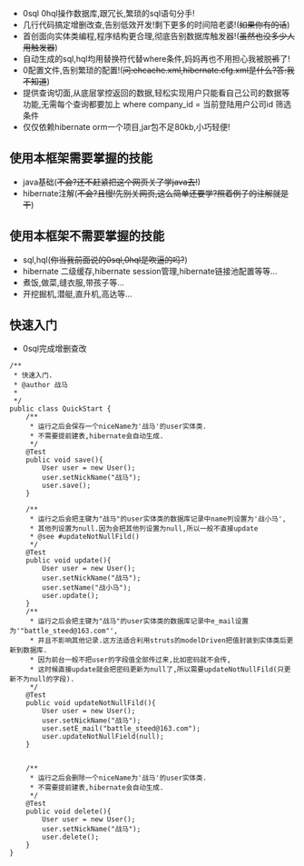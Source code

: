 
- 0sql 0hql操作数据库,跟冗长,繁琐的sql语句分手!
- 几行代码搞定增删改查,告别低效开发!剩下更多的时间陪老婆!(~~如果你有的话~~)
- 首创面向实体类编程,程序结构更合理,彻底告别数据库触发器!(~~虽然也没多少人用触发器~~)
- 自动生成的sql,hql均用替换符代替where条件,妈妈再也不用担心我被脱~~裤~~了!
- 0配置文件,告别繁琐的配置!(~~问:ehcache.xml,hibernate.cfg.xml是什么?答:我不知道~~)
- 提供查询切面,从底层掌控返回的数据,轻松实现用户只能看自己公司的数据等功能,无需每个查询都要加上 where company_id = 当前登陆用户公司id 筛选条件
- 仅仅依赖hibernate orm一个项目,jar包不足80kb,小巧轻便!

## 使用本框架需要掌握的技能
- java基础(~~不会?还不赶紧把这个网页关了学java去!~~)
- hibernate注解(~~不会?且慢!先别关网页,这么简单还要学?照着例子的注解就是干~~)

## 使用本框架不需要掌握的技能
- sql,hql(~~你当我前面说的0sql,0hql是吹逼的吗?~~)
- hibernate 二级缓存,hibernate session管理,hibernate链接池配置等等...
- 煮饭,做菜,缝衣服,带孩子等...
- 开挖掘机,潜艇,直升机,高达等...


## 快速入门

- 0sql完成增删查改

```
/**
 * 快速入门.
 * @author 战马
 *
 */
public class QuickStart {
	/**
	 * 运行之后会保存一个niceName为'战马'的user实体类.
	 * 不需要提前建表,hibernate会自动生成.
	 */
	@Test
	public void save(){
		User user = new User();
		user.setNickName("战马");
		user.save();
	}
	
	/**
	 * 运行之后会把主键为"战马"的user实体类的数据库记录中name列设置为'战小马',
	 * 其他列设置为null.因为会把其他列设置为null,所以一般不直接update
	 * @see #updateNotNullFild()
	 */
	@Test
	public void update(){
		User user = new User();
		user.setNickName("战马");
		user.setName("战小马");
		user.update();
	}
	/**
	 * 运行之后会把主键为"战马"的user实体类的数据库记录中e_mail设置为'"battle_steed@163.com"',
	 * 并且不影响其他记录.这方法适合利用struts的modelDriven把值封装到实体类后更新到数据库.
	 * 因为前台一般不把user的字段值全部传过来,比如密码就不会传,
	 * 这时候直接update就会把密码更新为null了,所以需要updateNotNullFild(只更新不为null的字段).
	 */
	@Test
	public void updateNotNullFild(){
		User user = new User();
		user.setNickName("战马");
		user.setE_mail("battle_steed@163.com");
		user.updateNotNullField(null);
	}
	
	
	/**
	 * 运行之后会删除一个niceName为'战马'的user实体类.
	 * 不需要提前建表,hibernate会自动生成.
	 */
	@Test
	public void delete(){
		User user = new User();
		user.setNickName("战马");
		user.delete();
	}
}
```
